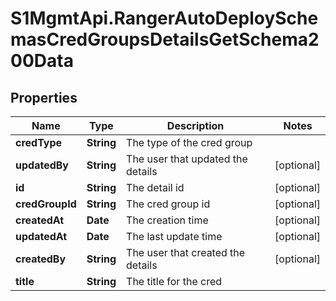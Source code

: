 # S1MgmtApi.RangerAutoDeploySchemasCredGroupsDetailsGetSchema200Data

## Properties
Name | Type | Description | Notes
------------ | ------------- | ------------- | -------------
**credType** | **String** | The type of the cred group | 
**updatedBy** | **String** | The user that updated the details | [optional] 
**id** | **String** | The detail id | [optional] 
**credGroupId** | **String** | The cred group id | [optional] 
**createdAt** | **Date** | The creation time | [optional] 
**updatedAt** | **Date** | The last update time | [optional] 
**createdBy** | **String** | The user that created the details | [optional] 
**title** | **String** | The title for the cred | 


